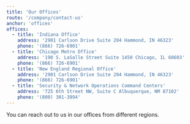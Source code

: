 ```yaml
---
title: 'Our Offices'
route: '/company/contact-us'
anchor: 'offices'
offices:
  - title: 'Indiana Office'
    address: '2901 Carlson Drive Suite 204 Hammond, IN 46323'
    phone: '(866) 726-6901'
  - title: 'Chicago Metro Office'
    address: '190 S. LaSalle Street Suite 1450 Chicago, IL 60603'
    phone: '(866) 726-6901'
  - title: 'New England Regional Office'
    address: '2901 Carlson Drive Suite 204 Hammond, IN 46323'
    phone: '(866) 726-6901'
  - title: 'Security & Network Operations Command Centers'
    address: '725 6th Street NW, Suite C Albuquerque, NM 87102'
    phone: '(800) 301-3894'
---
```


You can reach out to us in our offices from different regions.
